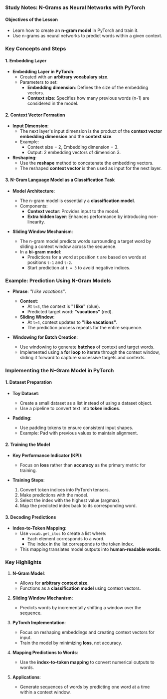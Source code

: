 ### Study Notes: N-Grams as Neural Networks with PyTorch

#### Objectives of the Lesson

- Learn how to create an **n-gram model** in PyTorch and train it.
- Use n-grams as neural networks to predict words within a given context.

### Key Concepts and Steps

#### 1. Embedding Layer

- **Embedding Layer in PyTorch**:
  - Created with an **arbitrary vocabulary size**.
  - Parameters to set:
    - **Embedding dimension**: Defines the size of the embedding vectors.
    - **Context size**: Specifies how many previous words (n-1) are considered in the model.

#### 2. Context Vector Formation

- **Input Dimension**:
  - The next layer's input dimension is the product of the **context vector embedding dimension** and the **context size**.
  - Example:
    - Context size = 2, Embedding dimension = 3.
    - Output: 2 embedding vectors of dimension 3.
- **Reshaping**:
  - Use the **reshape** method to concatenate the embedding vectors.
  - The reshaped **context vector** is then used as input for the next layer.

#### 3. N-Gram Language Model as a Classification Task

- **Model Architecture**:

  - The n-gram model is essentially a **classification model**.
  - Components:
    - **Context vector**: Provides input to the model.
    - **Extra hidden layer**: Enhances performance by introducing non-linearity.

- **Sliding Window Mechanism**:
  - The n-gram model predicts words surrounding a target word by sliding a context window across the sequence.
  - In a **bi-gram model**:
    - Predictions for a word at position `t` are based on words at positions `t-1` and `t-2`.
    - Start prediction at `t = 3` to avoid negative indices.

### Example: Prediction Using N-Gram Models

- **Phrase**: _"I like vacations"_.

  - **Context**:
    - At `t=3`, the context is **"I like"** (blue).
    - Predicted target word: **"vacations"** (red).
  - **Sliding Window**:
    - At `t=4`, context updates to **"like vacations"**.
    - The prediction process repeats for the entire sequence.

- **Windowing for Batch Creation**:
  - Use windowing to generate **batches** of context and target words.
  - Implemented using a **for loop** to iterate through the context window, sliding it forward to capture successive targets and contexts.

### Implementing the N-Gram Model in PyTorch

#### 1. Dataset Preparation

- **Toy Dataset**:

  - Create a small dataset as a list instead of using a dataset object.
  - Use a pipeline to convert text into **token indices**.

- **Padding**:
  - Use padding tokens to ensure consistent input shapes.
  - Example: Pad with previous values to maintain alignment.

#### 2. Training the Model

- **Key Performance Indicator (KPI)**:

  - Focus on **loss** rather than **accuracy** as the primary metric for training.

- **Training Steps**:
  1. Convert token indices into PyTorch tensors.
  2. Make predictions with the model.
  3. Select the index with the highest value (argmax).
  4. Map the predicted index back to its corresponding word.

#### 3. Decoding Predictions

- **Index-to-Token Mapping**:
  - Use `vocab.get_itos` to create a list where:
    - Each element corresponds to a word.
    - The index in the list corresponds to the token index.
  - This mapping translates model outputs into **human-readable words**.

### Key Highlights

1. **N-Gram Model**:

   - Allows for **arbitrary context size**.
   - Functions as a **classification model** using context vectors.

2. **Sliding Window Mechanism**:

   - Predicts words by incrementally shifting a window over the sequence.

3. **PyTorch Implementation**:

   - Focus on reshaping embeddings and creating context vectors for input.
   - Train the model by minimizing **loss**, not accuracy.

4. **Mapping Predictions to Words**:

   - Use the **index-to-token mapping** to convert numerical outputs to words.

5. **Applications**:
   - Generate sequences of words by predicting one word at a time within a context window.
